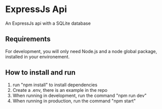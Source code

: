 # ExpressJs Api

An ExpressJs api with a SQLite database 

## Requirements

For development, you will only need Node.js and a node global package, installed in your environement.

## How to install and run

1. run "npm install" to install dependencies
2. Create a .env, there is an example in the repo
3. When running in development, run the command "npm run dev"
4. When running in production, run the command "npm start"

